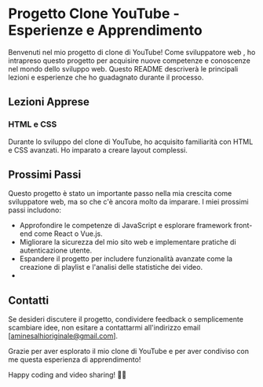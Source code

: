 # Progetto Clone YouTube - Esperienze e Apprendimento
Benvenuti nel mio progetto di clone di YouTube! Come sviluppatore web , ho intrapreso questo progetto per acquisire nuove competenze e conoscenze nel mondo dello sviluppo web. Questo README descriverà le principali lezioni e esperienze che ho guadagnato durante il processo.

## Lezioni Apprese

### HTML e CSS

Durante lo sviluppo del clone di YouTube, ho acquisito familiarità con HTML e CSS avanzati. Ho imparato a creare layout complessi.


## Prossimi Passi

Questo progetto è stato un importante passo nella mia crescita come sviluppatore web, ma so che c'è ancora molto da imparare. I miei prossimi passi includono:

- Approfondire le competenze di JavaScript e esplorare framework front-end come React o Vue.js.
- Migliorare la sicurezza del mio sito web e implementare pratiche di autenticazione utente.
- Espandere il progetto per includere funzionalità avanzate come la creazione di playlist e l'analisi delle statistiche dei video.
- 
## Contatti

Se desideri discutere il progetto, condividere feedback o semplicemente scambiare idee, non esitare a contattarmi all'indirizzo email [aminesalhioriginale@gmail.com].

Grazie per aver esplorato il mio clone di YouTube e per aver condiviso con me questa esperienza di apprendimento!

Happy coding and video sharing! 🚀🎥
